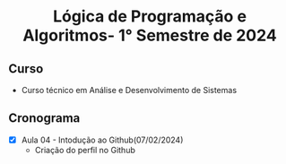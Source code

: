 <h1 align="center">
  Lógica de Programação e Algoritmos- 1° Semestre de 2024
</h1>

## Curso
- Curso técnico em Análise e Desenvolvimento de Sistemas

## Cronograma
- [x] Aula 04 - Intodução ao Github(07/02/2024)
   - Criação do perfil no Github

